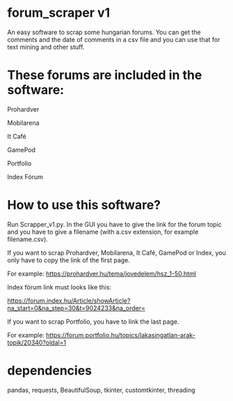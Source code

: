 # forum_scraper v1
 
An easy software to scrap some hungarian forums. You can get the comments and the date of comments in a csv file and you can use that for text mining and other stuff. 

# These forums are included in the software:

Prohardver

Mobilarena

It Café

GamePod

Portfolio

Index Fórum


# How to use this software?

Run Scrapper_v1.py. In the GUI you have to give the link for the forum topic and you have to give a filename (with a.csv extension, for example filename.csv).

If you want to scrap Prohardver, Mobilarena, It Café, GamePod or Index, you only have to copy the link of the first page. 

For example: https://prohardver.hu/tema/jovedelem/hsz_1-50.html

Index fórum link must looks like this:

https://forum.index.hu/Article/showArticle?na_start=0&na_step=30&t=9024233&na_order=

If you want to scrap Portfolio, you have to link the last page.

For example: https://forum.portfolio.hu/topics/lakasingatlan-arak-topik/20340?oldal=1


# dependencies

pandas, requests, BeautifulSoup, tkinter, customtkinter, threading

